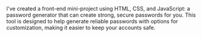 I've created a front-end mini-project using HTML, CSS, and JavaScript: 
a password generator that can create strong, secure passwords for you. 
This tool is designed to help generate reliable passwords with options for customization, making it easier to keep your accounts safe.

